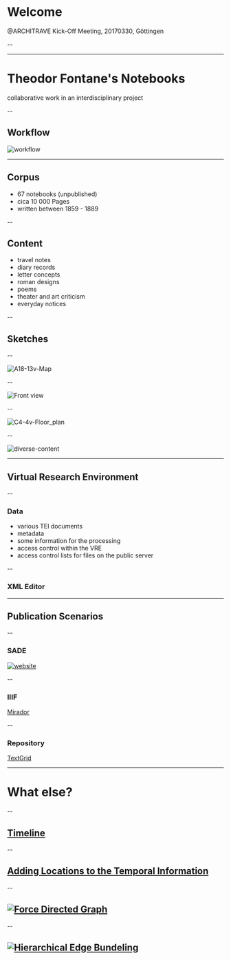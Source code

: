 # Welcome
@ARCHITRAVE Kick-Off Meeting, 20170330, Göttingen

--

<i class="fa fa-smile-o fragment" aria-hidden="true"></i>
<i class="fa fa-smile-o fragment" aria-hidden="true"></i>
<i class="fa fa-smile-o fragment" aria-hidden="true"></i>

---

# Theodor Fontane's Notebooks
collaborative work in an interdisciplinary project

--

## Workflow
![workflow](img/workflow-en.jpg)

---

<!-- .slide: data-background="#ffe6cc" -->
## Corpus

- 67 notebooks (unpublished)
- cica 10 000 Pages
- written between 1859 - 1889

--

<!-- .slide: data-background="#ffe6cc" -->
## Content
- travel notes
- diary records
- letter concepts
- roman designs
- poems
- theater and art criticism
- everyday notices

--

<!-- .slide: data-background="#ffe6cc" -->
## Sketches

--

<!-- .slide: data-background="#ffe6cc" -->
![A18-13v-Map](img/A18-13v-Map.jpg)

--

<!-- .slide: data-background="#ffe6cc" -->
![Front view](img/A15-12r-Front.jpg)

--

<!-- .slide: data-background="#ffe6cc" -->
![C4-4v-Floor_plan](img/C4-4v-Floor_plan.jpg)

--

<!-- .slide: data-background="#ffe6cc" -->
![diverse-content](img/diverse-content.jpg)

---

<!-- .slide: data-background="#cce0ff" -->
## Virtual Research Environment

--

<!-- .slide: data-background="#cce0ff" -->
### Data
- various TEI documents
- metadata
- some information for the processing
- access control within the VRE
- access control lists for files on the public server

--

<!-- .slide: data-background="#cce0ff" -->
### XML Editor

---

<!-- .slide: data-background="#d9f2d9" -->
## Publication Scenarios

--

### SADE
[![website](img/website.png)](https://fontane-nb.dariah.eu/test/index.html)

--

### IIIF
[Mirador](https://textgridlab.org/1.0/iiif/manifests/)

--

### Repository
[TextGrid](https://textgridrep.org/search?filter=project.value%3aFontane+Notizb%C3%BCcher+-+Sandbox)

---

# What else?

--

## [Timeline](https://fontane-nb.dariah.eu/tei-conf/simile/)

--

## [Adding Locations to the Temporal Information](http://geobrowser.de.dariah.eu/embed/?kml1=http://fontane-nb.dariah.eu/public/js/vis/geo/c07.kml&currentStatus=mapChanged=Historical+map+of+1880)

--

## [![Force Directed Graph](img/network-fdg.png)](https://fontane-nb.dariah.eu/tei-conf/net/)

--

## [![Hierarchical Edge Bundeling](img/network-fdg.png)](https://fontane-nb.dariah.eu/tei-conf/heb/)
